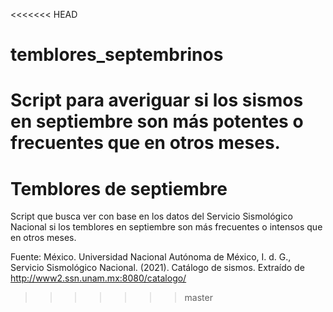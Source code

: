 <<<<<<< HEAD
# temblores_septembrinos
Script para averiguar si los sismos en septiembre son más potentes o frecuentes que en otros meses.
=======
# Temblores de septiembre

Script que busca ver con base en los datos del Servicio Sismológico Nacional si los temblores en septiembre son más frecuentes o intensos que en otros meses.

Fuente:
México. Universidad Nacional Autónoma de México, I. d. G., Servicio Sismológico Nacional. (2021). Catálogo de sismos. Extraído de http://www2.ssn.unam.mx:8080/catalogo/
>>>>>>> master
